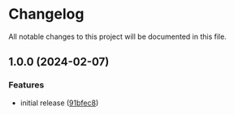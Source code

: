 # Changelog

All notable changes to this project will be documented in this file.

## 1.0.0 (2024-02-07)


### Features

* initial release ([91bfec8](https://github.com/finisterra-io/terraform-aws-sqs/commit/91bfec876185418bfeb2eb90c2409822bcf93d8a))
